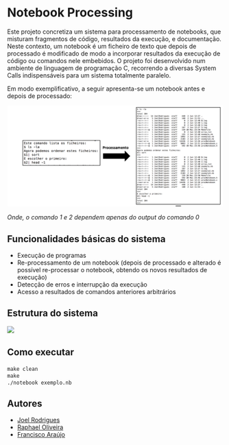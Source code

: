 # Notebook Processing 

Este projeto concretiza um sistema para processamento de notebooks, que misturam fragmentos de código, resultados da execução, e documentação. Neste contexto, um notebook é um ficheiro de texto que depois de processado é modificado de modo a incorporar resultados da execução de código ou comandos nele embebidos. O projeto foi desenvolvido num ambiente de linguagem de programação C, recorrendo a diversas System Calls indispensáveis para um sistema totalmente paralelo. 

Em modo exemplificativo, a seguir apresenta-se um notebook antes e depois de processado: 

![](exemplo.png)

*Onde, o comando 1 e 2 dependem apenas do output do comando 0*

## Funcionalidades básicas do sistema

- Execução de programas 
- Re-processamento de um notebook (depois de processado e alterado é possível re-processar o notebook, obtendo os novos resultados de execução)
- Detecção de erros e interrupção da execução
- Acesso a resultados de comandos anteriores arbitrários

## Estrutura do sistema
![](estrutura.png)

## Como executar
```
make clean
make 
./notebook exemplo.nb
```

## Autores
* [Joel Rodrigues](https://github.com/JoelRodrigues58)
* [Raphael Oliveira](https://github.com/raphael28)
* [Francisco Araújo](https://github.com/franciscoaraujo51)
